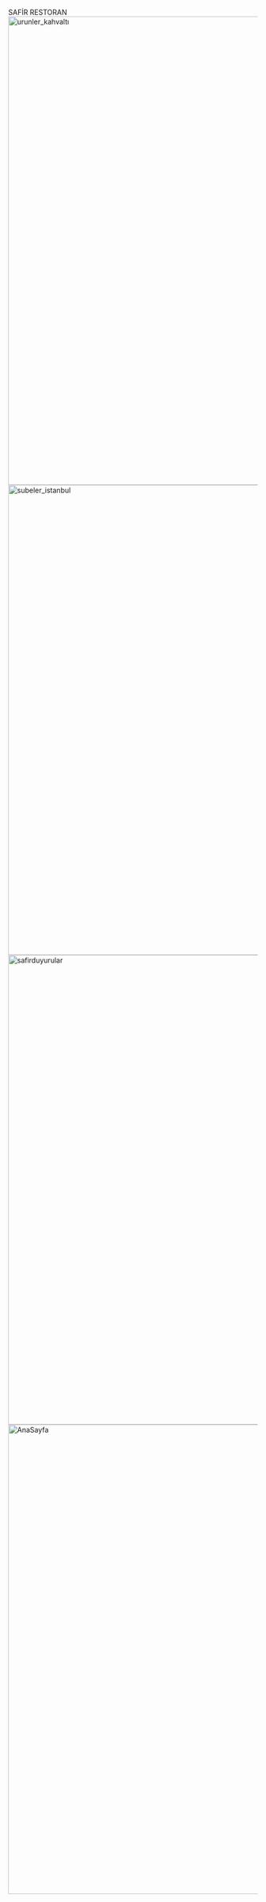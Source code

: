 SAFİR RESTORAN
<img width="944" alt="urunler_kahvaltı" src="https://github.com/user-attachments/assets/dd021ae8-19d7-431d-88c7-aaf295e69140">
<img width="947" alt="subeler_istanbul" src="https://github.com/user-attachments/assets/5c66ac68-cdba-4bbf-bef7-0afeff95442e">
<img width="946" alt="safirduyurular" src="https://github.com/user-attachments/assets/26447239-1027-480a-afbe-ec29910c5911">
<img width="946" alt="AnaSayfa" src="https://github.com/user-attachments/assets/4428e5c2-b356-4257-b21a-433c72d26ea2">
